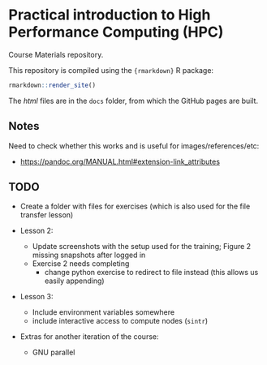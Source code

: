 # Practical introduction to High Performance Computing (HPC)

Course Materials repository. 

This repository is compiled using the `{rmarkdown}` R package:

```r
rmarkdown::render_site()
```

The _html_ files are in the `docs` folder, from which the GitHub pages are built. 


## Notes

Need to check whether this works and is useful for images/references/etc:

- https://pandoc.org/MANUAL.html#extension-link_attributes


## TODO

- Create a folder with files for exercises (which is also used for the file transfer lesson)

- Lesson 2:
  - Update screenshots with the setup used for the training; Figure 2 missing snapshots after logged in
  - Exercise 2 needs completing
    - change python exercise to redirect to file instead (this allows us easily appending)

- Lesson 3:
  - Include environment variables somewhere
  - include interactive access to compute nodes (`sintr`)

- Extras for another iteration of the course:
  - GNU parallel
